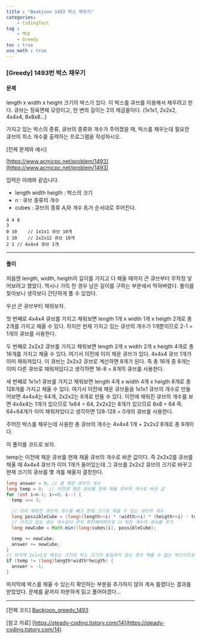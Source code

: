 ```yaml
---
title : "Beakjoon 1493 박스 채우기"
categories: 
    - CodingTest
tag : 
    - 백준
    - Greedy
toc : true
use_math : true
---
```


### [Greedy] 1493번 박스 채우기



#### 문제

length x width x height 크기의 박스가 있다. 이 박스를 큐브를 이용해서 채우려고 한다. 큐브는 정육면체 모양이고, 한 변의 길이는 2의 제곱꼴이다. (1x1x1, 2x2x2, 4x4x4, 8x8x8...)

가지고 있는 박스의 종류, 큐브의 종류와 개수가 주어졌을 때, 박스를 채우는데 필요한 큐브의 최소 개수를 출력하는 프로그램을 작성하시오.

[전체 문제와 예시]

[https://www.acmicpc.net/problem/1493](https://www.acmicpc.net/problem/1493)

입력은 아래와 같습니다. 

- length width heigth : 박스의 크기
- n : 큐브 종류의 개수
- cubes : 큐브의 종류 $A_{i}$와 개수 $B_{i}$가 순서대로 주어진다. 

```
4 4 8
3
0 10	// 1x1x1 큐브 10개
1 10	// 2x2x12 큐브 10개
2 1	// 4x4x4 큐브 1개
```
------




#### 풀이

처음엔 length, width, heigth의 길이를 가지고 다 채울 때까지 큰 큐브부터 무작정 넣어보려고 했었다. 역시나 가득 찬 경우 남은 길이를 구하는 부분에서 막혀버렸다. 풀이를 찾아보니 생각보다 간단하게 풀 수 있었다.

우선 큰 큐브부터 채워보자.

첫 번째로 4x4x4 큐브를 가지고 채워보면 length 1개 x width 1개 x heigth 2개로 총 2개를 가지고 채울 수 있다. 하지만 현재 가지고 있는 큐브의 개수가 1개뿐이므로 2-1 = 1개의 큐브를 사용한다.

두 번째로 2x2x2 큐브를 가지고 채워보면 length 2개 x width 2개 x heigth 4개로 총 16개를 가지고 채울 수 있다. 여기서 이전에 이미 채운 큐브가 있다. 4x4x4 큐브 1개가 이미 채워져있다. 이 큐브는 2x2x2 큐브로 계산하면 8개가 된다. 즉 총 16개 중 8개는 이미 다른 큐브로 채워져있다고 생각하면 16-8 = 8개의 큐브를 사용한다. 

세 번째로 1x1x1 큐브를 가지고 채워보면 length 4개 x width 4개 x heigth 8개로 총 128개를 가지고 채울 수 있다. 여기서 이전에 채운 큐브들을 1x1x1 큐브의 개수로 만들어보면 4x4x4는 64개, 2x2x2는 8개로 만들 수 있다. 이전에 채워진 큐브의 개수를 보면 4x4x4는 1개가 있으므로 1x64 = 64, 2x2x2는 8개가 있으므로 8x8 = 64 즉. 64+64개가 이미 채워져있다고 생각하면 128-128 = 0개의 큐브를 사용한다.

주어진 박스를 채우는데 사용한 총 큐브의 개수는 4x4x4 1개 + 2x2x2 8개로 총 9개이다.



이 풀이를 코드로 보자. 

temp는 이전에 채운 큐브를 현재 채울 큐브의 개수로 바꾼 값이다. 즉 2x2x2를 큐브를 채울 때 4x4x4 큐브가 이미 1개가 들어있는데 그 큐브를 2x2x2 큐브의 크기로 바꾸고 현재 크기의 큐브를 몇 개를 채울지 결정한다.

```java
long answer = 0; // 총 채운 큐브의 개수
long temp = 0;	// 이전에 채운 큐브를 현재 채울 큐브의 개수로 바꾼 값
for (int i=n-1; i>=0; i--) {
  temp <<= 3;
	
  // 이미 채워진 큐브의 개수를 빼고 현재 크기로 채울 수 있는 큐브의 개수 
  long possibleCube = (long)(length>>i) * (width>>i) * (heigth>>i) - temp;
  // 가지고 있는 큐브 개수보다 큰지 확인해야하므로 더 작은 개수의 큐브를 추가
  long newCube = Math.min((long)cubes[i], possibleCube);

  temp += newCube;
  answer += newCube;
}
// 마지막 1x1x1로 채우는 크기와 박스 크기가 동일하지 않는 경우 채울 수 없는 박스이므로 -1로 변경
if (temp != (long)length*width*heigth) {
  answer = -1;
}
```

마지막에 박스를 채울 수 있는지 확인하는 부분을 추가하지 않아 계속 틀렸다는 결과를 받았었다. 문제를 끝까지 차분하게 읽고 풀어야겠다...

------

[전체 코드]
[Backjoon_greedy_1493](https://github.com/yuntnwls/codingtest/blob/5294865ed84e4e04b596257412354a83991f97bb/src/com/backjoon/greedy/t1493/Main.java)

[참고 자료]
[https://steady-coding.tistory.com/14](https://steady-coding.tistory.com/14)

